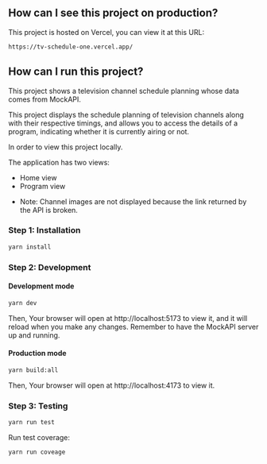 ## How can I see this project on production?

This project is hosted on Vercel, you can view it at this URL:

```sh
https://tv-schedule-one.vercel.app/
```

## How can I run this project?

This project shows a television channel schedule planning whose data comes from MockAPI.

This project displays the schedule planning of television channels along with their respective timings, and allows you to access the details of a program, indicating whether it is currently airing or not.

In order to view this project locally.

The application has two views:

- Home view
- Program view

* Note: Channel images are not displayed because the link returned by the API is broken.

### Step 1: Installation

```sh
yarn install
```

### Step 2: Development

#### Development mode

```sh
yarn dev
```

Then, Your browser will open at http://localhost:5173 to view it, and it will reload when you make any changes. Remember to have the MockAPI server up and running.

#### Production mode

```sh
yarn build:all
```

Then, Your browser will open at http://localhost:4173 to view it.

### Step 3: Testing

```sh
yarn run test
```

Run test coverage:

```sh
yarn run coveage
```
